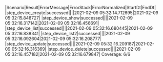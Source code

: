 |Scenario|Result|ErrorMessage|ErrorStack|ErrorNormalized|StartDt|EndDt|
|step_device_create|successed||||2021-02-09 05:32:14.712695|2021-02-09 05:32:15.848727|
|step_device_show|successed||||2021-02-09 05:32:16.317142|2021-02-09 05:32:16.456691|
|step_device_list|successed||||2021-02-09 05:32:16.680445|2021-02-09 05:32:16.838341|
|step_device_list2|successed||||2021-02-09 05:32:16.092604|2021-02-09 05:32:16.208777|
|step_device_update|successed||||2021-02-09 05:32:16.209187|2021-02-09 05:32:16.316369|
|step_device_delete|successed||||2021-02-09 05:32:16.457182|2021-02-09 05:32:16.679847|
Coverage: 6/6
